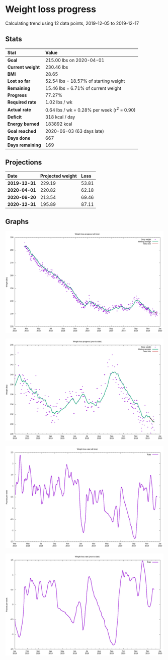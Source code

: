 # Weight loss progress

Calculating trend using 12 data points, 2019-12-05 to 2019-12-17

## Stats

Stat|Value
:-|:-
**Goal**|215.00 lbs on 2020-04-01
**Current weight**|230.46 lbs
**BMI**|28.65
**Lost so far**|52.54 lbs = 18.57% of starting weight
**Remaining**|15.46 lbs =  6.71% of current  weight
**Progress**|77.27%
**Required rate**|1.02 lbs / wk
**Actual rate**|0.64 lbs / wk = 0.28% per week  (r<sup>2</sup> = 0.90)
**Deficit**|318 kcal / day
**Energy burned**|183892 kcal
**Goal reached**|2020-06-03 (63 days late)
**Days done**|667
**Days remaining**|169

## Projections

Date|Projected weight|Loss
:-|:-|:-
**2019-12-31**|229.19|53.81
**2020-04-01**|220.82|62.18
**2020-06-20**|213.54|69.46
**2020-12-31**|195.89|87.11

## Graphs

![](weight-graph-alltime.png)

![](weight-graph-ytd.png)

![](rate-graph-alltime.png)

![](rate-graph-ytd.png)
